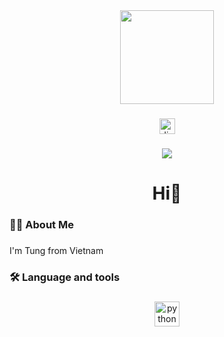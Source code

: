 <div align="center">
  <img height="150" src="https://media0.giphy.com/media/v1.Y2lkPTc5MGI3NjExZjFmYjJxbDE4djRjd2tvYnV3Z285Mnk3bXVuMDlocjkxeTNxazY3MCZlcD12MV9pbnRlcm5hbF9naWZfYnlfaWQmY3Q9Zw/gjgy3IDsXgI3C/giphy.gif"  />
</div>

###

<div align="center">
  <img src="https://img.shields.io/static/v1?message=Discord&logo=discord&label=&color=7289DA&logoColor=white&labelColor=&style=for-the-badge" height="25" alt="discord logo"  />
</div>

###

<div align="center">
  <img src="https://visitor-badge.laobi.icu/badge?page_id=NV-Gnut.NV-Gnut&"  />
</div>

###

<h1 align="center">Hi👋</h1>

###

<h3 align="left">👩‍💻  About Me</h3>

###

<p align="left">I'm Tung from Vietnam</p>

###

<h3 align="left">🛠 Language and tools</h3>

###

<div align="center">
  <img src="https://cdn.jsdelivr.net/gh/devicons/devicon/icons/python/python-original.svg" height="40" alt="python logo"  />
</div>


